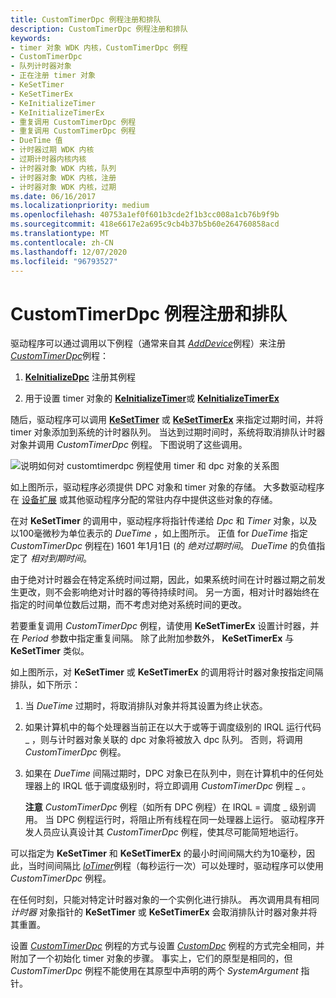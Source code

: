 ```yaml
---
title: CustomTimerDpc 例程注册和排队
description: CustomTimerDpc 例程注册和排队
keywords:
- timer 对象 WDK 内核，CustomTimerDpc 例程
- CustomTimerDpc
- 队列计时器对象
- 正在注册 timer 对象
- KeSetTimer
- KeSetTimerEx
- KeInitializeTimer
- KeInitializeTimerEx
- 重复调用 CustomTimerDpc 例程
- 重复调用 CustomTimerDpc 例程
- DueTime 值
- 计时器过期 WDK 内核
- 过期计时器内核内核
- 计时器对象 WDK 内核，队列
- 计时器对象 WDK 内核，注册
- 计时器对象 WDK 内核，过期
ms.date: 06/16/2017
ms.localizationpriority: medium
ms.openlocfilehash: 40753a1ef0f601b3cde2f1b3cc008a1cb76b9f9b
ms.sourcegitcommit: 418e6617e2a695c9cb4b37b5b60e264760858acd
ms.translationtype: MT
ms.contentlocale: zh-CN
ms.lasthandoff: 12/07/2020
ms.locfileid: "96793527"
---
```

# <a name="registering-and-queuing-a-customtimerdpc-routine"></a>CustomTimerDpc 例程注册和排队





驱动程序可以通过调用以下例程（通常来自其 [*AddDevice*](/windows-hardware/drivers/ddi/wdm/nc-wdm-driver_add_device)例程）来注册 [*CustomTimerDpc*](https://msdn.microsoft.com/library/windows/hardware/ff542983)例程：

1.  [**KeInitializeDpc**](/windows-hardware/drivers/ddi/wdm/nf-wdm-keinitializedpc) 注册其例程

2.  用于设置 timer 对象的 [**KeInitializeTimer**](/windows-hardware/drivers/ddi/wdm/nf-wdm-keinitializetimer)或 [**KeInitializeTimerEx**](/windows-hardware/drivers/ddi/wdm/nf-wdm-keinitializetimerex)

随后，驱动程序可以调用 [**KeSetTimer**](/windows-hardware/drivers/ddi/wdm/nf-wdm-kesettimer) 或 [**KeSetTimerEx**](/windows-hardware/drivers/ddi/wdm/nf-wdm-kesettimerex) 来指定过期时间，并将 timer 对象添加到系统的计时器队列。 当达到过期时间时，系统将取消排队计时器对象并调用 *CustomTimerDpc* 例程。 下图说明了这些调用。

![说明如何对 customtimerdpc 例程使用 timer 和 dpc 对象的关系图](images/3ketmdpc.png)

如上图所示，驱动程序必须提供 DPC 对象和 timer 对象的存储。 大多数驱动程序在 [设备扩展](device-extensions.md) 或其他驱动程序分配的常驻内存中提供这些对象的存储。

在对 **KeSetTimer** 的调用中，驱动程序将指针传递给 *Dpc* 和 *Timer* 对象，以及以100毫微秒为单位表示的 *DueTime* ，如上图所示。 正值 for *DueTime* 指定 *CustomTimerDpc* 例程在) 1601 年1月1日 (的 *绝对过期时间*。 *DueTime* 的负值指定了 *相对到期时间*。

由于绝对计时器会在特定系统时间过期，因此，如果系统时间在计时器过期之前发生更改，则不会影响绝对计时器的等待持续时间。 另一方面，相对计时器始终在指定的时间单位数后过期，而不考虑对绝对系统时间的更改。

若要重复调用 *CustomTimerDpc* 例程，请使用 **KeSetTimerEx** 设置计时器，并在 *Period* 参数中指定重复间隔。 除了此附加参数外， **KeSetTimerEx** 与 **KeSetTimer** 类似。

如上图所示，对 **KeSetTimer** 或 **KeSetTimerEx** 的调用将计时器对象按指定间隔排队，如下所示：

1.  当 *DueTime* 过期时，将取消排队对象并将其设置为终止状态。

2.  如果计算机中的每个处理器当前正在以大于或等于调度级别的 IRQL 运行代码 \_ ，则与计时器对象关联的 dpc 对象将被放入 dpc 队列。 否则，将调用 *CustomTimerDpc* 例程。

3.  如果在 *DueTime* 间隔过期时，DPC 对象已在队列中，则在计算机中的任何处理器上的 IRQL 低于调度级别时，将立即调用 *CustomTimerDpc* 例程 \_ 。

    **注意** *CustomTimerDpc* 例程（如所有 DPC 例程）在 IRQL = 调度 \_ 级别调用。 当 DPC 例程运行时，将阻止所有线程在同一处理器上运行。 驱动程序开发人员应认真设计其 *CustomTimerDpc* 例程，使其尽可能简短地运行。

     

可以指定为 **KeSetTimer** 和 **KeSetTimerEx** 的最小时间间隔大约为10毫秒，因此，当时间间隔比 [*IoTimer*](/windows-hardware/drivers/ddi/wdm/nc-wdm-io_timer_routine)例程（每秒运行一次）可以处理时，驱动程序可以使用 *CustomTimerDpc* 例程。

在任何时刻，只能对特定计时器对象的一个实例化进行排队。 再次调用具有相同 *计时器* 对象指针的 **KeSetTimer** 或 **KeSetTimerEx** 会取消排队计时器对象并将其重置。

设置 [*CustomTimerDpc*](https://msdn.microsoft.com/library/windows/hardware/ff542983) 例程的方式与设置 [*CustomDpc*](/windows-hardware/drivers/ddi/wdm/nc-wdm-kdeferred_routine) 例程的方式完全相同，并附加了一个初始化 timer 对象的步骤。 事实上，它们的原型是相同的，但 *CustomTimerDpc* 例程不能使用在其原型中声明的两个 *SystemArgument* 指针。

 

